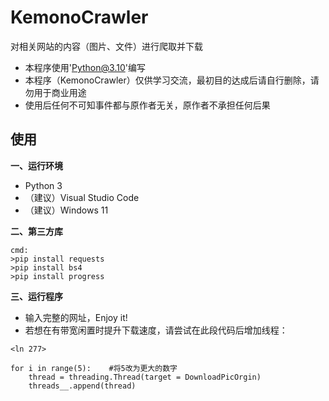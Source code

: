 # KemonoCrawler
对相关网站的内容（图片、文件）进行爬取并下载

- 本程序使用'Python@3.10'编写
- 本程序（KemonoCrawler）仅供学习交流，最初目的达成后请自行删除，请勿用于商业用途
- 使用后任何不可知事件都与原作者无关，原作者不承担任何后果

## 使用
**一、运行环境**
  - Python 3
  - （建议）Visual Studio Code
  - （建议）Windows 11

**二、第三方库**
```
cmd:
>pip install requests
>pip install bs4
>pip install progress
```

**三、运行程序**
- 输入完整的网址，Enjoy it!
- 若想在有带宽闲置时提升下载速度，请尝试在此段代码后增加线程：
```
<ln 277>

for i in range(5):    #将5改为更大的数字
    thread = threading.Thread(target = DownloadPicOrgin)
    threads__.append(thread)
```

